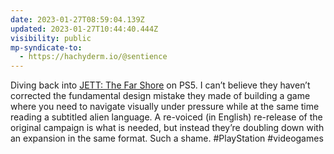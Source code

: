 ```yaml
---
date: 2023-01-27T08:59:04.139Z
updated: 2023-01-27T10:44:40.444Z
visibility: public
mp-syndicate-to:
  - https://hachyderm.io/@sentience
---
```

Diving back into [JETT: The Far Shore](https://www.jett.fyi) on PS5. I can’t believe they haven’t corrected the fundamental design mistake they made of building a game where you need to navigate visually under pressure while at the same time reading a subtitled alien language. A re-voiced (in English) re-release of the original campaign is what is needed, but instead they’re doubling down with an expansion in the same format. Such a shame. #PlayStation #videogames
